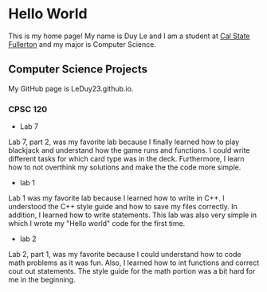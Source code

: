 # Hello World

This is my home page! My name is Duy Le and I am a student at [Cal State Fullerton](http://www.fullerton.edu/) and my major is Computer Science.

## Computer Science Projects

My GitHub page is LeDuy23.github.io.

### CPSC 120

* Lab 7

Lab 7, part 2, was my favorite lab because I finally learned how to play blackjack and understand how the game runs and functions. I could write different tasks for which card type was in the deck. Furthermore, I learn how to not overthink my solutions and make the the code more simple. 

* lab 1 

Lab 1 was my favorite lab because I learned how to write in C++. I understood the C++ style guide and how to save my files correctly. In addition, I learned how to write statements. This lab was also very simple in which I wrote my "Hello world" code for the first time. 

* lab 2 

Lab 2, part 1, was my favorite because I could understand how to code math problems as it was fun. Also, I learned how to int functions and correct cout out statements. The style guide for the math portion was a bit hard for me in the beginning. 
